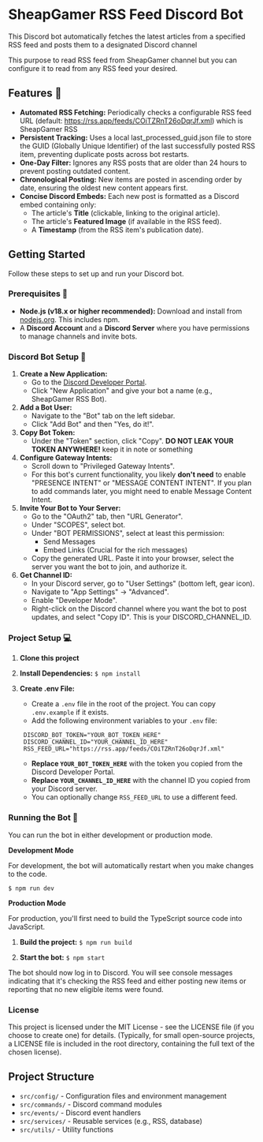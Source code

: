 # **SheapGamer RSS Feed Discord Bot**

This Discord bot automatically fetches the latest articles from a specified RSS feed and posts them to a designated Discord channel

This purpose to read RSS feed from SheapGamer channel but you can configure it
to read from any RSS feed your desired.

## **Features** :rocket:

* **Automated RSS Fetching:** Periodically checks a configurable RSS feed URL (default: https://rss.app/feeds/COiTZRnT26oDqrJf.xml) which is SheapGamer RSS
* **Persistent Tracking:** Uses a local last\_processed\_guid.json file to store the GUID (Globally Unique Identifier) of the last successfully posted RSS item, preventing duplicate posts across bot restarts.  
* **One-Day Filter:** Ignores any RSS posts that are older than 24 hours to prevent posting outdated content.  
* **Chronological Posting:** New items are posted in ascending order by date, ensuring the oldest new content appears first.  
* **Concise Discord Embeds:** Each new post is formatted as a Discord embed containing only:  
  * The article's **Title** (clickable, linking to the original article).  
  * The article's **Featured Image** (if available in the RSS feed).  
  * A **Timestamp** (from the RSS item's publication date).  

## **Getting Started**

Follow these steps to set up and run your Discord bot.

### **Prerequisites** :wrench:

* **Node.js (v18.x or higher recommended):** Download and install from [nodejs.org](https://nodejs.org/). This includes npm.  
* A **Discord Account** and a **Discord Server** where you have permissions to manage channels and invite bots.

### **Discord Bot Setup** 🤖

1. **Create a New Application:**  
   * Go to the [Discord Developer Portal](https://discord.com/developers/applications).  
   * Click "New Application" and give your bot a name (e.g., SheapGamer RSS Bot).  
2. **Add a Bot User:**  
   * Navigate to the "Bot" tab on the left sidebar.  
   * Click "Add Bot" and then "Yes, do it\!".  
3. **Copy Bot Token:**  
   * Under the "Token" section, click "Copy". **DO NOT LEAK YOUR TOKEN ANYWHERE\!** 
   keep it in note or something
4. **Configure Gateway Intents:**  
   * Scroll down to "Privileged Gateway Intents".  
   * For this bot's current functionality, you likely **don't need** to enable "PRESENCE INTENT" or "MESSAGE CONTENT INTENT". If you plan to add commands later, you might need to enable Message Content Intent.  
5. **Invite Your Bot to Your Server:**  
   * Go to the "OAuth2" tab, then "URL Generator".  
   * Under "SCOPES", select bot.  
   * Under "BOT PERMISSIONS", select at least this permission:  
     * Send Messages  
     * Embed Links (Crucial for the rich messages)  
   * Copy the generated URL. Paste it into your browser, select the server you want the bot to join, and authorize it.  
6. **Get Channel ID:**  
   * In your Discord server, go to "User Settings" (bottom left, gear icon).  
   * Navigate to "App Settings" \-\> "Advanced".  
   * Enable "Developer Mode".  
   * Right-click on the Discord channel where you want the bot to post updates, and select "Copy ID". This is your DISCORD\_CHANNEL\_ID.

### **Project Setup** :computer:

1. **Clone this project**

2. **Install Dependencies:**
   `$ npm install`

3. **Create .env File:**
   - Create a `.env` file in the root of the project. You can copy `.env.example` if it exists.
   - Add the following environment variables to your `.env` file:
    ```
     DISCORD_BOT_TOKEN="YOUR_BOT_TOKEN_HERE"
     DISCORD_CHANNEL_ID="YOUR_CHANNEL_ID_HERE"
     RSS_FEED_URL="https://rss.app/feeds/COiTZRnT26oDqrJf.xml"
    ```

    - **Replace `YOUR_BOT_TOKEN_HERE`** with the token you copied from the Discord Developer Portal.
    - **Replace `YOUR_CHANNEL_ID_HERE`** with the channel ID you copied from your Discord server.
    - You can optionally change `RSS_FEED_URL` to use a different feed.

### **Running the Bot** :robot:

You can run the bot in either development or production mode.

**Development Mode**

For development, the bot will automatically restart when you make changes to the code.

`$ npm run dev`

**Production Mode**

For production, you'll first need to build the TypeScript source code into JavaScript.

1.  **Build the project:**
    `$ npm run build`

2.  **Start the bot:**
    `$ npm start`

The bot should now log in to Discord. You will see console messages indicating that it's checking the RSS feed and either posting new items or reporting that no new eligible items were found.

### **License**

This project is licensed under the MIT License - see the LICENSE file (if you choose to create one) for details. (Typically, for small open-source projects, a LICENSE file is included in the root directory, containing the full text of the chosen license).

## Project Structure

- `src/config/` - Configuration files and environment management
- `src/commands/` - Discord command modules
- `src/events/` - Discord event handlers
- `src/services/` - Reusable services (e.g., RSS, database)
- `src/utils/` - Utility functions
